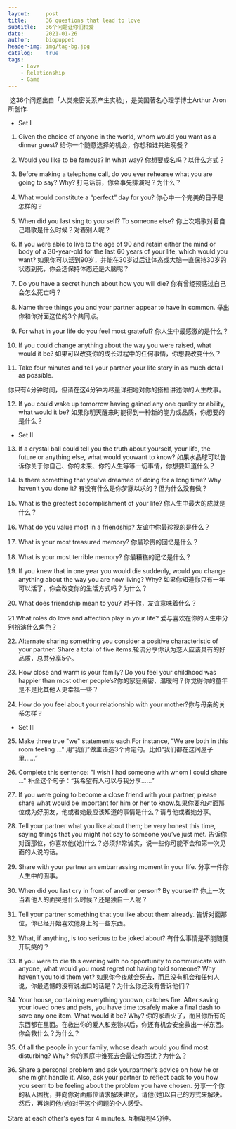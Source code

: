 ```yaml
---
layout:     post
title:      36 questions that lead to love
subtitle:   36个问题让你们相爱
date:       2021-01-26
author:     biopuppet
header-img: img/tag-bg.jpg
catalog:    true
tags:
    - Love
    - Relationship
    - Game
---
```

​
这36个问题出自「人类亲密关系产生实验」，是美国著名心理学博士Arthur Aron所创作.

- Set I

1. Given the choice of anyone in the world, whom would you want as a dinner guest?
给你一个随意选择的机会，你想和谁共进晚餐？

2. Would you like to be famous? In what way?
你想要成名吗？以什么方式？

3. Before making a telephone call, do you ever rehearse what you are going to say? Why?
打电话前，你会事先排演吗？为什么？

4. What would constitute a “perfect” day for you?
你心中一个完美的日子是怎样的？

5. When did you last sing to yourself? To someone else?
你上次唱歌对着自己唱歌是什么时候？对着别人呢？

6. If you were able to live to the age of 90 and retain either the mind or body of a 30-year-old for the last 60 years of your life, which would you want?
如果你可以活到90岁，并能在30岁过后让体态或大脑一直保持30岁的状态到死，你会选保持体态还是大脑呢？

7. Do you have a secret hunch about how you will die?
你有曾经预感过自己会怎么死亡吗？

8. Name three things you and your partner appear to have in common.
举出你和你对面这位的3个共同点。

9. For what in your life do you feel most grateful?
你人生中最感激的是什么？

10. If you could change anything about the way you were raised, what would it be?
如果可以改变你的成长过程中的任何事情，你想要改变什么？

11. Take four minutes and tell your partner your life story in as much detail as possible.

你只有4分钟时间，但请在这4分钟内尽量详细地对你的搭档讲述你的人生故事。

12. If you could wake up tomorrow having gained any one quality or ability, what would it be?
如果你明天醒来时能得到一种新的能力或品质，你想要的是什么？

- Set II

13. If a crystal ball could tell you the truth about yourself, your life, the future or anything else, what would youwant to know?
如果水晶球可以告诉你关于你自己、你的未来、你的人生等等一切事情，你想要知道什么？

14. Is there something that you’ve dreamed of doing for a long time? Why haven’t you done it?
有没有什么是你梦寐以求的？但为什么没有做？

15. What is the greatest accomplishment of your life?
你人生中最大的成就是什么？

16. What do you value most in a friendship?
友谊中你最珍视的是什么？

17. What is your most treasured memory?
你最珍贵的回忆是什么？

18. What is your most terrible memory?
你最糟糕的记忆是什么？

19. If you knew that in one year you would die suddenly, would you change anything about the way you are now living? Why?
如果你知道你只有一年可以活了，你会改变你的生活方式吗？为什么？

20. What does friendship mean to you?
对于你，友谊意味着什么？

21.What roles do love and affection play in your life?
爱与喜欢在你的人生中分别扮演什么角色？

22. Alternate sharing something you consider a positive characteristic of your partner. Share a total of five items.轮流分享你认为恋人应该具有的好品质，总共分享5个。

23. How close and warm is your family? Do you feel your childhood was happier than most other people’s?你的家庭亲密、温暖吗？你觉得你的童年是不是比其他人更幸福一些？

24. How do you feel about your relationship with your mother?你与母亲的关系怎样？

- Set III

25. Make three true "we" statements each.For instance, "We are both in this room feeling ..."
用“我们”做主语造3个肯定句。比如“我们都在这间屋子里……”

26. Complete this sentence: "I wish I had someone with whom I could share ..."
补全这个句子：“我希望有人可以与我分享……”

27. If you were going to become a close friend with your partner, please share what would be important for him or her to know.如果你要和对面那位成为好朋友，他或者她最应该知道的事情是什么？请与他或者她分享。

28. Tell your partner what you like about them; be very honest this time, saying things that you might not say to someone you’ve just met.
告诉你对面那位，你喜欢他(她)什么？必须非常诚实，说一些你可能不会和第一次见面的人说的话。

29. Share with your partner an embarrassing moment in your life.
分享一件你人生中的囧事。

30. When did you last cry in front of another person? By yourself?
你上一次当着他人的面哭是什么时候？还是独自一人呢？

31. Tell your partner something that you like about them already.
告诉对面那位，你已经开始喜欢他身上的一些东西。

32. What, if anything, is too serious to be joked about?
有什么事情是不能随便开玩笑的？

33. If you were to die this evening with no opportunity to communicate with anyone, what would you most regret not having told someone? Why haven’t you told them yet?
如果你今夜就会死去，而且没有机会和任何人说，你最遗憾的没有说出口的话是？为什么你还没有告诉他们？

34. Your house, containing everything youown, catches fire. After saving your loved ones and pets, you have time tosafely make a final dash to save any one item. What would it be? Why?
你的家着火了，而且你所有的东西都在里面。在救出你的爱人和宠物以后，你还有机会安全救出一样东西。你会救什么？为什么？

35. Of all the people in your family, whose death would you find most disturbing? Why?
你的家庭中谁死去会最让你困扰？为什么？

36. Share a personal problem and ask yourpartner’s advice on how he or she might handle it. Also, ask your partner to reflect back to you how you seem to be feeling about the problem you have chosen.
分享一个你的私人困扰，并向你对面那位请求解决建议，请他(她)以自己的方式来解决。然后，再询问他(她)对于这个问题的个人感受。

Stare at each other's eyes for 4 minutes.
互相凝视4分钟。